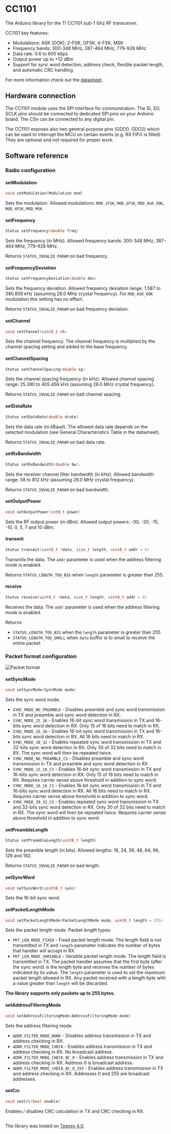 # CC1101

The Arduino library for the TI CC1101 sub-1 Ghz RF transceiver.

CC1101 key features:
* Modulations: ASK (OOK), 2-FSK, GFSK, 4-FSK, MSK
* Frequency bands: 300-348 MHz, 387-464 MHz, 779-928 MHz
* Data rate: 0.6 to 600 kbps
* Output power up to +12 dBm
* Support for sync word detection, address check, flexible packet length, and automatic CRC handling

For more information check out the [datasheet](https://www.ti.com/lit/ds/symlink/cc1101.pdf).

## Hardware connection

The CC1101 module uses the SPI interface for communication. The SI, SO, SCLK pins should be connected to dedicated SPI pins on your Arduino board. The CSn can be connected to any digital pin.

The CC1101 exposes also two general purpose pins (GDO0, GDO2) which can be used to interrupt the MCU on certain events (e.g. RX FIFO is filled). They are optional and not required for proper work.


## Software reference

### Radio configuration

#### setModulation
```cpp
void setModulation(Modulation mod)
```
Sets the modulation. Allowed modulations: `MOD_2FSK`, `MOD_GFSK`, `MOD_ASK_OOK`, `MOD_4FSK`, `MOD_MSK`.

#### setFrequency
```cpp
Status setFrequency(double freq)
```
Sets the frequency (in MHz). Allowed frequency bands: 300-348 MHz, 387-464 MHz, 779-928 MHz.

Returns `STATUS_INVALID_PARAM` on bad frequency.


#### setFrequencyDeviation
```cpp
Status setFrequencyDeviation(double dev)
```
Sets the frequency deviation. Allowed frequency deviation range: 1.587 to 380.859 kHz (assuming 26.0 MHz crystal frequency). For `MOD_ASK_OOK` modulation this setting has no effect.

Returns `STATUS_INVALID_PARAM` on bad frequency deviation.

#### setChannel
```cpp
void setChannel(uint8_t ch)
```
Sets the channel frequency. The channel frequency is multiplied by the channel spacing setting and added to the base frequency.

#### setChannelSpacing
```cpp
Status setChannelSpacing(double sp)
```
Sets the channel spacing frequency (in kHz). Allowed channel spacing range: 25.390 to 405.456 kHz (assuming 26.0 MHz crystal frequency).

Returns `STATUS_INVALID_PARAM` on bad channel spacing.

#### setDataRate
```cpp
Status setDataRate(double drate)
```
Sets the data rate (in kBaud). The allowed data rate depends on the selected modulation (see General Characteristics Table in the datasheet).

Returns `STATUS_INVALID_PARAM` on bad data rate.

#### setRxBandwidth
```cpp
Status setRxBandwidth(double bw);
```
Sets the receiver channel filter bandwidth (in kHz). Allowed bandwidth range: 58 to 812 kHz (assuming 26.0 MHz crystal frequency).

Returns `STATUS_INVALID_PARAM` on bad bandwidth.


#### setOutputPower
```cpp
void setOutputPower(int8_t power)
```
Sets the RF output power (in dBm). Allowed output powers: -30, -20, -15, -10, 0, 5, 7 and 10 dBm.

#### transmit
```cpp
Status transmit(uint8_t *data, size_t length, uint8_t addr = 0)
```
Transmits the data. The `addr` parameter is used when the address filtering mode is enabled.

Returns `STATUS_LENGTH_TOO_BIG` when `length` parameter is greater than 255.

#### receive
```cpp
Status receive(uint8_t *data, size_t length, uint8_t addr = 0)
```
Receives the data. The `addr` parameter is used when the address filtering mode is enabled.

Returns
* `STATUS_LENGTH_TOO_BIG` when the `length` parameter is greater than 255
* `STATUS_LENGTH_TOO_SMALL` when `data` buffor is to small to receive the entire packet


### Packet format configuration

![Packet format](https://raw.githubusercontent.com/mfurga/cc1101/main/assets/packet.png)


#### setSyncMode
```cpp
void setSyncMode(SyncMode mode)
```
Sets the sync word mode.

* `SYNC_MODE_NO_PREAMBLE` - Disables preamble and sync word transmission in TX and preamble and sync word detection in RX.
* `SYNC_MODE_15_16` - Enables 16-bit sync word transmission in TX and 16-bits sync word detection in RX. Only 15 of 16 bits need to match in RX.
* `SYNC_MODE_16_16` - Enables 16-bit sync word transmission in TX and 16-bits sync word detection in RX. All 16 bits need to match in RX.
* `SYNC_MODE_30_32` - Enables repeated sync word transmission in TX and 32-bits sync word detection in RX. Only 30 of 32 bits need to match in RX. The sync word will then be repeated twice.
* `SYNC_MODE_NO_PREAMBLE_CS` - Disables preamble and sync word transmission in TX and preamble and sync word detection in RX.
* `SYNC_MODE_15_16_CS` - Enables 16-bit sync word transmission in TX and 16-bits sync word detection in RX. Only 15 of 16 bits need to match in RX. Requires carrier sense above threshold in addition to sync word.
* `SYNC_MODE_16_16_CS` - Enables 16-bit sync word transmission in TX and 16-bits sync word detection in RX. All 16 bits need to match in RX. Requires carrier sense above threshold in addition to sync word.
* `SYNC_MODE_30_32_CS` - Enables repeated sync word transmission in TX and 32-bits sync word detection in RX. Only 30 of 32 bits need to match in RX. The sync word will then be repeated twice. Requires carrier sense above threshold in addition to sync word.

#### setPreambleLength
```cpp
Status setPreambleLength(uint8_t length)
```
Sets the preamble length (in bits). Allowed lengths: 16, 24, 36, 48, 64, 96, 128 and 192.

Returns `STATUS_INVALID_PARAM` on bad length.

#### setSyncWord
```cpp
void setSyncWord(uint16_t sync)
```
Sets the 16-bit sync word.

#### setPacketLengthMode
```cpp
void setPacketLengthMode(PacketLengthMode mode, uint8_t length = 255)
```
Sets the packet length mode. Packet length types:

* `PKT_LEN_MODE_FIXED` - Fixed packet length mode. The length field is not transmitted in TX and `length` parameter indicates the number of bytes that handler will accept in RX.
* `PKT_LEN_MODE_VARIABLE` - Variable packet length mode. The length field is transmitted in TX. The packet handler assumes that the first byte (after the sync word) is the length byte and receives the number of bytes indicated by its value. The `length` parameter is used to set the maximum packet length allowed in RX. Any packet received with a length byte with a value greater than `length` will be discarded.

**The library supports only packets up to 255 bytes.**


#### setAddressFilteringMode
```cpp
void setAddressFilteringMode(AddressFilteringMode mode)
```
Sets the address filtering mode.

* `ADDR_FILTER_MODE_NONE` - Disables address transmission in TX and address checking in RX.
* `ADDR_FILTER_MODE_CHECK` - Enables address transmission in TX and address checking in RX. No broadcast address.
* `ADDR_FILTER_MODE_CHECK_BC_0` - Enables address transmission in TX and address checking in RX. Address 0 is broadcast address.
* `ADDR_FILTER_MODE_CHECK_BC_0_255` - Enables address transmission in TX and address checking in RX. Addresses 0 and 255 are broadcast addresses.

#### setCrc
```cpp
void setCrc(bool enable)
```
Enables / disables CRC calculation in TX and CRC checking in RX.


##

The library was tested on [Teensy 4.0](https://www.pjrc.com/store/teensy40.html).
